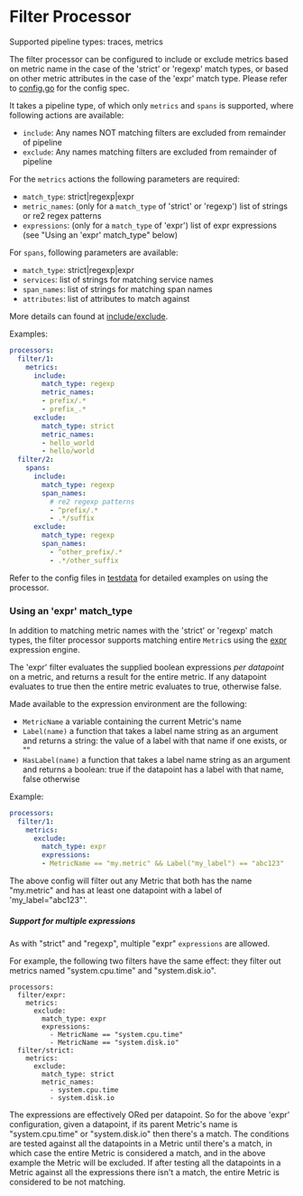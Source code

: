 # Filter Processor

Supported pipeline types: traces, metrics

The filter processor can be configured to include or exclude metrics based on
metric name in the case of the 'strict' or 'regexp' match types, or based on other
metric attributes in the case of the 'expr' match type. Please refer to
[config.go](./config.go) for the config spec.

It takes a pipeline type, of which only `metrics` and `spans` is supported, where following actions are available:
- `include`: Any names NOT matching filters are excluded from remainder of pipeline
- `exclude`: Any names matching filters are excluded from remainder of pipeline

For the `metrics` actions the following parameters are required:
 - `match_type`: strict|regexp|expr
 - `metric_names`: (only for a `match_type` of 'strict' or 'regexp') list of strings or re2 regex patterns
 - `expressions`: (only for a `match_type` of 'expr') list of expr expressions (see "Using an 'expr' match_type" below)

For `spans`, following parameters are available:
 - `match_type`: strict|regexp|expr
 - `services`: list of strings for matching service names
 - `span_names`: list of strings for matching span names
 - `attributes`: list of attributes to match against

More details can found at [include/exclude](../README.md#includeexclude-metrics).

Examples:

```yaml
processors:  
  filter/1:
    metrics:
      include:
        match_type: regexp
        metric_names:
        - prefix/.*
        - prefix_.*
      exclude:
        match_type: strict
        metric_names:
        - hello_world
        - hello/world
  filter/2:
    spans:
      include:
        match_type: regexp
        span_names:
          # re2 regexp patterns
          - ^prefix/.*
          - .*/suffix
      exclude:
        match_type: regexp
        span_names:
          - ^other_prefix/.*
          - .*/other_suffix
```

Refer to the config files in [testdata](./testdata) for detailed
examples on using the processor.

### Using an 'expr' match_type

In addition to matching metric names with the 'strict' or 'regexp' match types, the filter processor
supports matching entire `Metric`s using the [expr](https://github.com/antonmedv/expr) expression engine.

The 'expr' filter evaluates the supplied boolean expressions _per datapoint_ on a metric, and returns a result
for the entire metric. If any datapoint evaluates to true then the entire metric evaluates to true, otherwise
false.

Made available to the expression environment are the following:

* `MetricName`
    a variable containing the current Metric's name
* `Label(name)`
    a function that takes a label name string as an argument and returns a string: the value of a label with that
    name if one exists, or ""
* `HasLabel(name)`
    a function that takes a label name string as an argument and returns a boolean: true if the datapoint has a label
    with that name, false otherwise

Example:

```yaml
processors:
  filter/1:
    metrics:
      exclude:
        match_type: expr
        expressions:
        - MetricName == "my.metric" && Label("my_label") == "abc123"
```

The above config will filter out any Metric that both has the name "my.metric" and has at least one datapoint
with a label of 'my_label="abc123"'.

##### Support for multiple expressions

As with "strict" and "regexp", multiple "expr" `expressions` are allowed.

For example, the following two filters have the same effect: they filter out metrics named "system.cpu.time" and
"system.disk.io". 

```
processors:
  filter/expr:
    metrics:
      exclude:
        match_type: expr
        expressions:
          - MetricName == "system.cpu.time"
          - MetricName == "system.disk.io"
  filter/strict:
    metrics:
      exclude:
        match_type: strict
        metric_names:
          - system.cpu.time
          - system.disk.io
```

The expressions are effectively ORed per datapoint. So for the above 'expr' configuration, given a datapoint, if its
parent Metric's name is "system.cpu.time" or "system.disk.io" then there's a match. The conditions are tested against
all the datapoints in a Metric until there's a match, in which case the entire Metric is considered a match, and in
the above example the Metric will be excluded. If after testing all the datapoints in a Metric against all the
expressions there isn't a match, the entire Metric is considered to be not matching.
